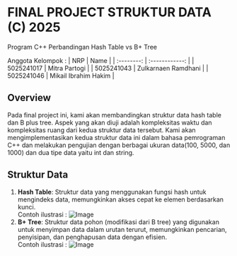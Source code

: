 # FINAL PROJECT STRUKTUR DATA (C) 2025
Program C++ Perbandingan Hash Table vs B+ Tree

Anggota Kelompok :
|    NRP     |      Name      |
| :--------: | :------------: |
| 5025241017 | Mitra Partogi |
| 5025241043 | Zulkarnaen Ramdhani |
| 5025241046 | Mikail Ibrahim Hakim |


## Overview
Pada final project ini, kami akan membandingkan struktur data hash table dan B plus tree. Aspek yang akan diuji adalah kompleksitas waktu dan kompleksitas ruang dari kedua struktur data tersebut. Kami akan mengimplementasikan kedua struktur data ini dalam bahasa pemrograman C++ dan melakukan pengujian dengan berbagai ukuran data(100, 5000, dan 1000) dan dua tipe data yaitu int dan string.

## Struktur Data
1. **Hash Table**: Struktur data yang menggunakan fungsi hash untuk mengindeks data, memungkinkan akses cepat ke elemen berdasarkan kunci. <br>
   Contoh ilustrasi : 
   ![Image](https://github.com/user-attachments/assets/a5d4fc82-878e-43f1-bc4e-72a322317fae)
2. **B+ Tree**: Struktur data pohon (modifikasi dari B tree) yang digunakan untuk menyimpan data dalam urutan terurut, memungkinkan pencarian, penyisipan, dan penghapusan data dengan efisien. <br>
   Contoh ilustrasi :
   ![Image](https://github.com/user-attachments/assets/f95c0047-7d1a-4a37-8f25-40501c8caebb)